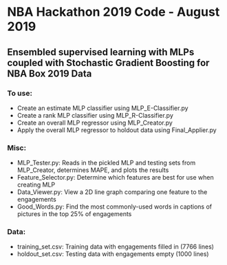 # NBA Hackathon 2019 Code - August 2019
## Ensembled supervised learning with MLPs coupled with Stochastic Gradient Boosting for NBA Box 2019 Data
### To use:
- Create an estimate MLP classifier using MLP_E-Classifier.py
- Create a rank MLP classifier using MLP_R-Classifier.py
- Create an overall MLP regressor using MLP_Creator.py
- Apply the overall MLP regressor to holdout data using Final_Applier.py
### Misc:
- MLP_Tester.py: Reads in the pickled MLP and testing sets from MLP_Creator, determines MAPE, and plots the results
- Feature_Selector.py: Determine which features are best for use when creating MLP
- Data_Viewer.py: View a 2D line graph comparing one feature to the engagements
- Good_Words.py: Find the most commonly-used words in captions of pictures in the top 25% of engagements
### Data:
- training_set.csv: Training data with engagements filled in (7766 lines)
- holdout_set.csv: Testing data with engagements empty (1000 lines)
